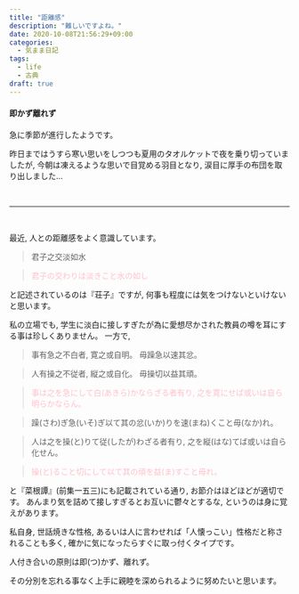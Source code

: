 ```yaml
---
title: "距離感"
description: "難しいですよね。"
date: 2020-10-08T21:56:29+09:00
categories:
  - 気まま日記
tags:
  - life
  - 古典
draft: true
---
```


#### 即かず離れず

急に季節が進行したようです。

昨日まではうすら寒い思いをしつつも夏用のタオルケットで夜を乗り切っていましたが,
今朝は凍えるような思いで目覚める羽目となり, 涙目に厚手の布団を取り出しました...

<!--more-->

<br>

---

<br>

最近, 人との距離感をよく意識しています。

> 君子之交淡如水

> <font color="Pink"> 君子の交わりは淡きこと水の如し </font>

と記述されているのは『荘子』ですが, 何事も程度には気をつけないといけないと思います。

私の立場でも, 学生に淡白に接しすぎたが為に愛想尽かされた教員の噂を耳にする事は珍しくありません。
一方で,

> 事有急之不白者, 寛之或自明。
> 毋躁急以速其忿。

  > 人有操之不従者, 縦之或自化。
> 毋操切以益其頑。

> <font color="Pink">事は之を急にして白(あきら)かならざる者有り, 之を寛にせば或いは自ら明らかならん。

> 躁(さわ)ぎ急(いそ)ぎ以て其の忿(いか)りを速(まね)くこと毋(なか)れ。

> 人は之を操(と)りて従(したが)わざる者有り, 之を縦(はな)てば或いは自ら化せん。

> 操(と)ること切にして以て其の頑を益(ま)すこと毋れ。</font>

と『菜根譚』(前集一五三)にも記載されている通り, お節介はほどほどが適切です。
あんまり気を詰めて接しすぎるとお互いに鬱々とするな, というのは身に覚えがあります。

私自身, 世話焼きな性格, あるいは人に言わせれば「人懐っこい」性格だと称されることも多く,
確かに気になったらすぐに取っ付くタイプです。

人付き合いの原則は即(つ)かず、離れず。

その分別を忘れる事なく上手に親睦を深められるように努めたいと思います。
